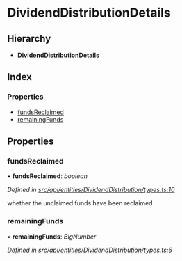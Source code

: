 # DividendDistributionDetails

## Hierarchy

* **DividendDistributionDetails**

## Index

### Properties

* [fundsReclaimed](dividenddistributiondetails.md#fundsreclaimed)
* [remainingFunds](dividenddistributiondetails.md#remainingfunds)

## Properties

### fundsReclaimed

• **fundsReclaimed**: _boolean_

_Defined in_ [_src/api/entities/DividendDistribution/types.ts:10_](https://github.com/PolymathNetwork/polymesh-sdk/blob/7362b318/src/api/entities/DividendDistribution/types.ts#L10)

whether the unclaimed funds have been reclaimed

### remainingFunds

• **remainingFunds**: _BigNumber_

_Defined in_ [_src/api/entities/DividendDistribution/types.ts:6_](https://github.com/PolymathNetwork/polymesh-sdk/blob/7362b318/src/api/entities/DividendDistribution/types.ts#L6)

